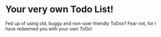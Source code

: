 # Your very own Todo List!
 Fed up of using old, buggy and non-user friendly ToDos? Fear not, for I have redeemed you with your own ToDo!
